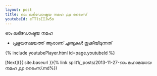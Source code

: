 ```yaml
---
layout: post
title: ഓം ലഭിഡോഷ്ടയ നമഹ ൧൧ ടൈംസ്
youtubeId: eTTlsIIJw5o
---
```

 
 
 ഓം ലഭിഡോഷ്ടയ നമഹ 
 
 -  പ്രളയസമയത്ത് ആരാണ് ചുണ്ടുകൾ തൂക്കിയിടുന്നത് 
 
  
 
  
 
 
 
 
 
 


{% include youtubePlayer.html id=page.youtubeId %}
 
[Next]({{ site.baseurl }}{% link  split1/_posts/2013-11-27-ഓം മഹാമയായ നമഹ ൧൧ ടൈംസ്.md%})
 
